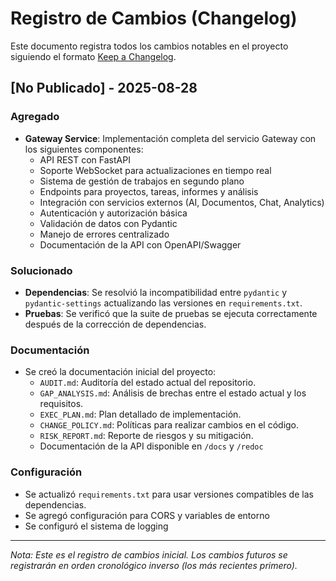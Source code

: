 # Registro de Cambios (Changelog)

Este documento registra todos los cambios notables en el proyecto siguiendo el formato [Keep a Changelog](https://keepachangelog.com/es/).

## [No Publicado] - 2025-08-28

### Agregado
- **Gateway Service**: Implementación completa del servicio Gateway con los siguientes componentes:
  - API REST con FastAPI
  - Soporte WebSocket para actualizaciones en tiempo real
  - Sistema de gestión de trabajos en segundo plano
  - Endpoints para proyectos, tareas, informes y análisis
  - Integración con servicios externos (AI, Documentos, Chat, Analytics)
  - Autenticación y autorización básica
  - Validación de datos con Pydantic
  - Manejo de errores centralizado
  - Documentación de la API con OpenAPI/Swagger

### Solucionado
- **Dependencias**: Se resolvió la incompatibilidad entre `pydantic` y `pydantic-settings` actualizando las versiones en `requirements.txt`.
- **Pruebas**: Se verificó que la suite de pruebas se ejecuta correctamente después de la corrección de dependencias.

### Documentación
- Se creó la documentación inicial del proyecto:
  - `AUDIT.md`: Auditoría del estado actual del repositorio.
  - `GAP_ANALYSIS.md`: Análisis de brechas entre el estado actual y los requisitos.
  - `EXEC_PLAN.md`: Plan detallado de implementación.
  - `CHANGE_POLICY.md`: Políticas para realizar cambios en el código.
  - `RISK_REPORT.md`: Reporte de riesgos y su mitigación.
  - Documentación de la API disponible en `/docs` y `/redoc`

### Configuración
- Se actualizó `requirements.txt` para usar versiones compatibles de las dependencias.
- Se agregó configuración para CORS y variables de entorno
- Se configuró el sistema de logging

---

*Nota: Este es el registro de cambios inicial. Los cambios futuros se registrarán en orden cronológico inverso (los más recientes primero).*

